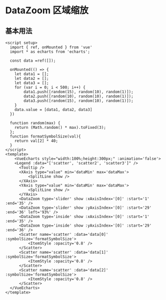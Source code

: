 # DataZoom 区域缩放

<script setup>
  import { ref, onMounted } from 'vue'
  import * as echarts from 'echarts';

  const data =ref([]);

  onMounted(() => {
    let data1 = [];
    let data2 = [];
    let data3 = [];
    for (var i = 0; i < 500; i++) {
        data1.push([random(15), random(10), random(1)]);
        data2.push([random(10), random(10), random(1)]);
        data3.push([random(15), random(10), random(1)]);
    }
    data.value = [data1, data2, data3]
  })

  function random(max) {
    return (Math.random() * max).toFixed(3);
  };
  function formatSymbolSize(val){
    return val[2] * 40;
  }
</script>

<VueEcharts style="width:100%;height:300px;" :animation='false'>
    <Legend :data="['scatter', 'scatter2', 'scatter3']" />
    <Tooltip />
    <XAxis type="value" min='dataMin' max='dataMax'>
        <SplitLine show />
    </XAxis>
    <YAxis type="value" min='dataMin' max='dataMax'>
        <SplitLine show />
    </YAxis>
    <DataZoom type='slider' show :xAxisIndex='[0]' :start='1' :end='35' />
    <DataZoom type='slider' show :yAxisIndex='[0]' :start='29' :end='36' left='93%' />
    <DataZoom type='inside' show :xAxisIndex='[0]' :start='1' :end='35' />
    <DataZoom type='inside' show :yAxisIndex='[0]' :start='29' :end='36' />
    <Scatter name='scatter' :data='data[0]' :symbolSize='formatSymbolSize'>
        <ItemStyle :opacity='0.8' />
    </Scatter>
    <Scatter name='scatter' :data='data[1]' :symbolSize='formatSymbolSize'>
         <ItemStyle :opacity='0.8' />
    </Scatter>
    <Scatter name='scatter' :data='data[2]' :symbolSize='formatSymbolSize'>
         <ItemStyle :opacity='0.8' />
    </Scatter>
</VueEcharts>

## 基本用法

```vue
<script setup>
  import { ref, onMounted } from 'vue'
  import * as echarts from 'echarts';

  const data =ref([]);

  onMounted(() => {
    let data1 = [];
    let data2 = [];
    let data3 = [];
    for (var i = 0; i < 500; i++) {
        data1.push([random(15), random(10), random(1)]);
        data2.push([random(10), random(10), random(1)]);
        data3.push([random(15), random(10), random(1)]);
    }
    data.value = [data1, data2, data3]
  })

  function random(max) {
    return (Math.random() * max).toFixed(3);
  };
  function formatSymbolSize(val){
    return val[2] * 40;
  }
</script>
<template>
    <VueEcharts style="width:100%;height:300px;" :animation='false'>
    <Legend :data="['scatter', 'scatter2', 'scatter3']" />
      <Tooltip />
      <XAxis type="value" min='dataMin' max='dataMax'>
          <SplitLine show />
      </XAxis>
      <YAxis type="value" min='dataMin' max='dataMax'>
          <SplitLine show />
      </YAxis>
      <DataZoom type='slider' show :xAxisIndex='[0]' :start='1' :end='35' />
      <DataZoom type='slider' show :yAxisIndex='[0]' :start='29' :end='36' left='93%' />
      <DataZoom type='inside' show :xAxisIndex='[0]' :start='1' :end='35' />
      <DataZoom type='inside' show :yAxisIndex='[0]' :start='29' :end='36' />
      <Scatter name='scatter' :data='data[0]' :symbolSize='formatSymbolSize'>
          <ItemStyle :opacity='0.8' />
      </Scatter>
      <Scatter name='scatter' :data='data[1]' :symbolSize='formatSymbolSize'>
          <ItemStyle :opacity='0.8' />
      </Scatter>
      <Scatter name='scatter' :data='data[2]' :symbolSize='formatSymbolSize'>
          <ItemStyle :opacity='0.8' />
      </Scatter>
  </VueEcharts>
</template>
```
